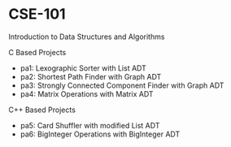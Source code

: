 # CSE-101
Introduction to Data Structures and Algorithms

C Based Projects
* pa1: Lexographic Sorter with List ADT
* pa2: Shortest Path Finder with Graph ADT
* pa3: Strongly Connected Component Finder with Graph ADT
* pa4: Matrix Operations with Matrix ADT

C++ Based Projects
* pa5: Card Shuffler with modified List ADT
* pa6: BigInteger Operations with BigInteger ADT
